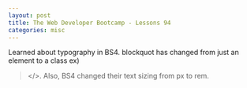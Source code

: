 ```yaml
---
layout: post
title: The Web Developer Bootcamp - Lessons 94
categories: misc
---
```


Learned about typography in BS4. blockquot has changed from just an element to a class ex) <blockquote class="blockquote"></>. Also, BS4 changed their text sizing from px to rem.